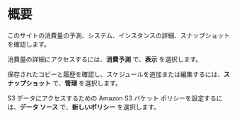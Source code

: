 概要
====

このサイトの消費量の予測、システム、インスタンスの詳細、スナップショットを確認します。

消費量の詳細にアクセスするには、**消費予測** で、**表示** を選択します。

保存されたコピーと履歴を確認し、スケジュールを追加または編集するには、**スナップショット** で、**管理** を選択します。

S3 データにアクセスするための Amazon S3 バケット ポリシーを設定するには、**データ ソース** で、**新しいポリシー** を選択します。
